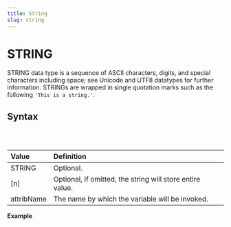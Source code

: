 ```yaml
---
title: String
slug: string
---
```


# STRING

STRING data type is a sequence of ASCII characters, digits, and special characters including space; see Unicode and UTF8 datatypes for further information. STRINGs are wrapped in single quotation marks such as the following `'This is a string.'`.

## Syntax

<pre>
<EclCode
code="STRING[n] attribName">
</EclCode>
</pre>

| Value      | Definition                                                |
| :--------- | :-------------------------------------------------------- |
| STRING     | Optional.                                                 |
| [n]        | Optional, if omitted, the string will store entire value. |
| attribName | The name by which the variable will be invoked.           |

**Example**

<pre>
<EclCode
id = 'String_Exp_1'
tryMe="String_Exp_1"
code="/* STRING Example:
Examples of defining string values, concatenation, and using them in OUTPUT.*/

Address := '123 Main Rd, ATL, 30300, USA.';
OUTPUT(Address, NAMED('Address'));

// Defining sting vale with defined length
STRING8 Addr := '123 Main Rd, ATL, 30300, USA.';
OUTPUT(Addr, NAMED('Addr'));

// String concatenation 
STRING FirstName := 'Sun';
STRING LastName  := 'Shine';

OUTPUT(FirstName + ' ' + LastName, NAMED('Concatenation'));
"
>
</EclCode>
</pre>

